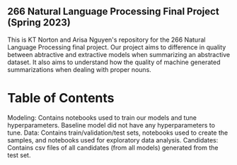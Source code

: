 ## 266 Natural Language Processing Final Project (Spring 2023)

This is KT Norton and Arisa Nguyen's repository for the 266 Natural Language Processing final project. Our project aims to difference in quality between abtractive and extractive models when summarizing an abstractive dataset.  It also aims to understand how the quality of machine generated summarizations when dealing with proper nouns. 

# Table of Contents

Modeling: Contains notebooks used to train our models and tune hyperparameters. Baseline model did not have any hyperparameters to tune. 
Data: Contains train/validation/test sets, notebooks used to create the samples, and notebooks used for exploratory data analysis. 
Candidates: Contains csv files of all candidates (from all models) generated from the test set.